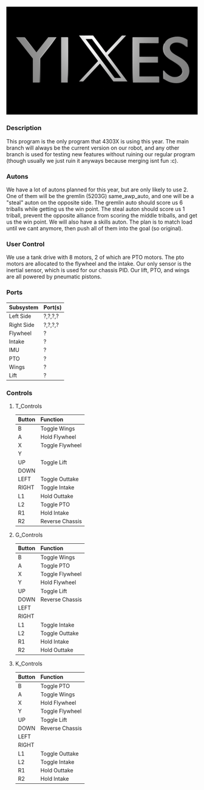 ![4303X logo](yixes.png "yixes!!!!")

### Description

This program is the only program that 4303X is using this year. The main branch will always be the current version on our robot, and any other branch is used for testing new features without ruining our regular program (though usually we just ruin it anyways because merging isnt fun :c).

### Autons

We have a lot of autons planned for this year, but are only likely to use 2. One of them will be the gremlin (5203G) same_awp_auto, and one will be a "steal" auton on the opposite side. The gremlin auto should score us 6 triballs while getting us the win point. The steal auton should score us 1 triball, prevent the opposite alliance from scoring the middle triballs, and get us the win point. We will also have a skills auton. The plan is to match load until we cant anymore, then push all of them into the goal (so original).

### User Control

We use a tank drive with 8 motors, 2 of which are PTO motors. The pto motors are allocated to the flywheel and the intake. Our only sensor is the inertial sensor, which is used for our chassis PID. Our lift, PTO, and wings are all powered by pneumatic pistons.

### Ports

| Subsystem  | Port(s) |
| ---------- | ------- |
| Left Side  | ?,?,?,? |
| Right Side | ?,?,?,? |
| Flywheel   | ?       |
| Intake     | ?       |
| IMU        | ?       |
| PTO        | ?       |
| Wings      | ?       |
| Lift       | ?       |

### Controls

1. T_Controls

   | Button | Function        |
   | ------ | --------------- |
   | B      | Toggle Wings    |
   | A      | Hold Flywheel   |
   | X      | Toggle Flywheel |
   | Y      |                 |
   | UP     | Toggle Lift     |
   | DOWN   |                 |
   | LEFT   | Toggle Outtake  |
   | RIGHT  | Toggle Intake   |
   | L1     | Hold Outtake    |
   | L2     | Toggle PTO      |
   | R1     | Hold Intake     |
   | R2     | Reverse Chassis |

2. G_Controls

   | Button | Function        |
   | ------ | --------------- |
   | B      | Toggle Wings    |
   | A      | Toggle PTO      |
   | X      | Toggle Flywheel |
   | Y      | Hold Flywheel   |
   | UP     | Toggle Lift     |
   | DOWN   | Reverse Chassis |
   | LEFT   |                 |
   | RIGHT  |                 |
   | L1     | Toggle Intake   |
   | L2     | Toggle Outtake  |
   | R1     | Hold Intake     |
   | R2     | Hold Outtake    |

3. K_Controls

   | Button | Function        |
   | ------ | --------------- |
   | B      | Toggle PTO      |
   | A      | Toggle Wings    |
   | X      | Hold Flywheel   |
   | Y      | Toggle Flywheel |
   | UP     | Toggle Lift     |
   | DOWN   | Reverse Chassis |
   | LEFT   |                 |
   | RIGHT  |                 |
   | L1     | Toggle Outtake  |
   | L2     | Toggle Intake   |
   | R1     | Hold Outtake    |
   | R2     | Hold Intake     |
